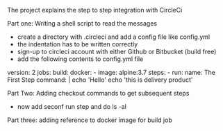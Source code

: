 The project explains the step to step integration with CircleCi

Part one: Writing a shell script to read the messages

- create a directory with .circleci and add a config file like
  config.yml
- the indentation has to be written correctly 
- sign-up to circleci account with either Github or Bitbucket (build free)
- add the following contents to config.yml file

version: 2
jobs:
  build:
    docker:
      - image: alpine:3.7
    steps:
      - run:
        name: The First Step
        command: |
        echo 'Hello'
        echo 'this is delivery product'

Part Two: Adding checkout commands to get subsequent steps

- now add seconf run step and do ls -al

Part three: adding reference to docker image for build job